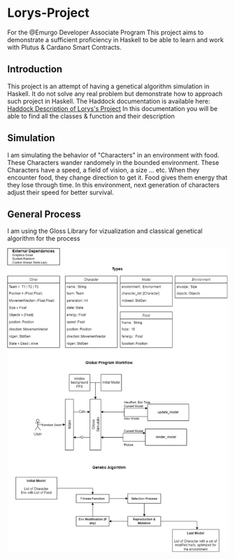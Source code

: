 # Lorys-Project

For the @Emurgo Developer Associate Program
This project aims to demonstrate a sufficient proficiency in Haskell to be able to learn and work with Plutus & Cardano Smart Contracts.

## Introduction

This project is an attempt of having a genetical algorithm simulation in Haskell. It do not solve any real problem but demonstrate how to approach such project in Haskell.
The Haddock documentation is available here: [Haddock Description of Lorys's Project](https://loryshamadache.github.io/Haskell-Project/)
In this documentation you will be able to find all the classes & function and their description

## Simulation

I am simulating the behavior of "Characters" in an environment with food. These Characters wander randomely in the bounded environment. These Characters have a speed, a field of vision, a size ... etc. When they encounter food, they change direction to get it. Food gives them energy that they lose through time. In this environment, next generation of characters adjust their speed for better survival.

## General Process

I am using the Gloss Library for vizualization and classical genetical algorithm for the process

![Process](/project_diagram.png)
